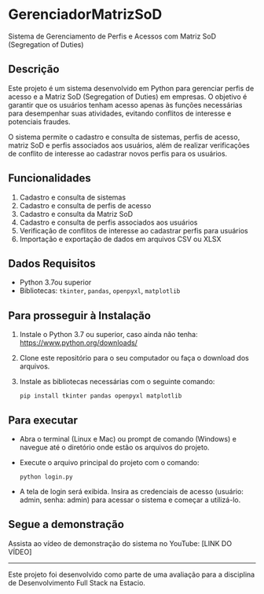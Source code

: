 # GerenciadorMatrizSoD

Sistema de Gerenciamento de Perfis e Acessos com Matriz SoD (Segregation of Duties)

## Descrição

Este projeto é um sistema desenvolvido em Python para gerenciar perfis de acesso e a Matriz SoD (Segregation of Duties) em empresas. O objetivo é garantir que os usuários tenham acesso apenas às funções necessárias para desempenhar suas atividades, evitando conflitos de interesse e potenciais fraudes.

O sistema permite o cadastro e consulta de sistemas, perfis de acesso, matriz SoD e perfis associados aos usuários, além de realizar verificações de conflito de interesse ao cadastrar novos perfis para os usuários.

## Funcionalidades

1. Cadastro e consulta de sistemas
2. Cadastro e consulta de perfis de acesso
3. Cadastro e consulta da Matriz SoD
4. Cadastro e consulta de perfis associados aos usuários
5. Verificação de conflitos de interesse ao cadastrar perfis para usuários
6. Importação e exportação de dados em arquivos CSV ou XLSX
 
## Dados Requisitos
- Python 3.7ou superior
- Bibliotecas: `tkinter`, `pandas`, `openpyxl`, `matplotlib`

## Para prosseguir à Instalação
1. Instale o Python 3.7 ou superior, caso ainda não tenha: <https://www.python.org/downloads/>
2. Clone este repositório para o seu computador ou faça o download dos arquivos.
3. Instale as bibliotecas necessárias com o seguinte comando:

     `pip install tkinter pandas openpyxl matplotlib` 

## Para executar

- Abra o terminal (Linux e Mac) ou prompt de comando (Windows) e navegue até o diretório onde estão os arquivos do projeto.
- Execute o arquivo principal do projeto com o comando:

     `python login.py` 

- A tela de login será exibida. Insira as credenciais de acesso (usuário: admin, senha: admin) para acessar o sistema e começar a utilizá-lo.


## Segue a demonstração

Assista ao vídeo de demonstração do sistema no YouTube: [LINK DO VÍDEO]

-------
Este projeto foi desenvolvido como parte de uma avaliação para a disciplina de Desenvolvimento Full Stack na Estacio.


